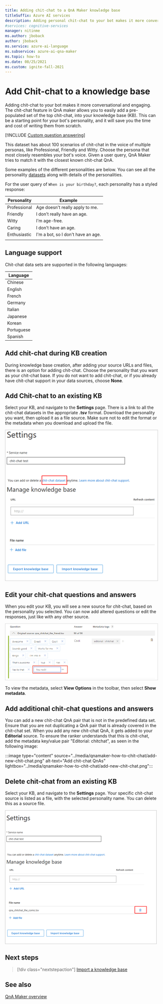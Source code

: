 ```yaml
---
title: Adding chit-chat to a QnA Maker knowledge base
titleSuffix: Azure AI services
description: Adding personal chit-chat to your bot makes it more conversational and engaging when you create a KB. QnA Maker allows you to easily add a pre-populated set of the top chit-chat, into your KB.
#services: cognitive-services
manager: nitinme
ms.author: jboback
author: jboback
ms.service: azure-ai-language
ms.subservice: azure-ai-qna-maker
ms.topic: how-to
ms.date: 08/25/2021
ms.custom: ignite-fall-2021
---
```


# Add Chit-chat to a knowledge base

Adding chit-chat to your bot makes it more conversational and engaging. The chit-chat feature in QnA maker allows you to easily add a pre-populated set of the top chit-chat, into your knowledge base (KB). This can be a starting point for your bot's personality, and it will save you the time and cost of writing them from scratch.

[!INCLUDE [Custom question answering](../includes/new-version.md)]

This dataset has about 100 scenarios of chit-chat in the voice of multiple personas, like Professional, Friendly and Witty. Choose the persona that most closely resembles your bot's voice. Given a user query, QnA Maker tries to match it with the closest known chit-chat QnA.

Some examples of the different personalities are below. You can see all the personality [datasets](https://github.com/microsoft/botframework-cli/blob/main/packages/qnamaker/docs/chit-chat-dataset.md) along with details of the personalities.

For the user query of `When is your birthday?`, each personality has a styled response:

<!-- added quotes so acrolinx doesn't score these sentences -->
|Personality|Example|
|--|--|
|Professional|Age doesn't really apply to me.|
|Friendly|I don't really have an age.|
|Witty|I'm age-free.|
|Caring|I don't have an age.|
|Enthusiastic|I'm a bot, so I don't have an age.|
||


## Language support

Chit-chat data sets are supported in the following languages:

|Language|
|--|
|Chinese|
|English|
|French|
|Germany|
|Italian|
|Japanese|
|Korean|
|Portuguese|
|Spanish|


## Add chit-chat during KB creation
During knowledge base creation, after adding your source URLs and files, there is an option for adding chit-chat. Choose the personality that you want as your chit-chat base. If you do not want to add chit-chat, or if you already have chit-chat support in your data sources, choose **None**.

## Add Chit-chat to an existing KB
Select your KB, and navigate to the **Settings** page. There is a link to all the chit-chat datasets in the appropriate **.tsv** format. Download the personality you want, then upload it as a file source. Make sure not to edit the format or the metadata when you download and upload the file.

![Add chit-chat to existing KB](../media/qnamaker-how-to-chit-chat/add-chit-chat-dataset.png)

## Edit your chit-chat questions and answers
When you edit your KB, you will see a new source for chit-chat, based on the personality you selected. You can now add altered questions or edit the responses, just like with any other source.

![Edit chit-chat QnAs](../media/qnamaker-how-to-chit-chat/edit-chit-chat.png)

To view the metadata, select **View Options** in the toolbar, then select **Show metadata**.

## Add additional chit-chat questions and answers
You can add a new chit-chat QnA pair that is not in the predefined data set. Ensure that you are not duplicating a QnA pair that is already covered in the chit-chat set. When you add any new chit-chat QnA, it gets added to your **Editorial** source. To ensure the ranker understands that this is chit-chat, add the metadata key/value pair "Editorial: chitchat", as seen in the following image:

:::image type="content" source="../media/qnamaker-how-to-chit-chat/add-new-chit-chat.png" alt-text="Add chit-chat QnAs" lightbox="../media/qnamaker-how-to-chit-chat/add-new-chit-chat.png":::

## Delete chit-chat from an existing KB
Select your KB, and navigate to the **Settings** page. Your specific chit-chat source is listed as a file, with the selected personality name. You can delete this as a source file.

![Delete chit-chat from KB](../media/qnamaker-how-to-chit-chat/delete-chit-chat.png)

## Next steps

> [!div class="nextstepaction"]
> [Import a knowledge base](../tutorials/export-knowledge-base.md)

## See also

[QnA Maker overview](../overview/overview.md)
